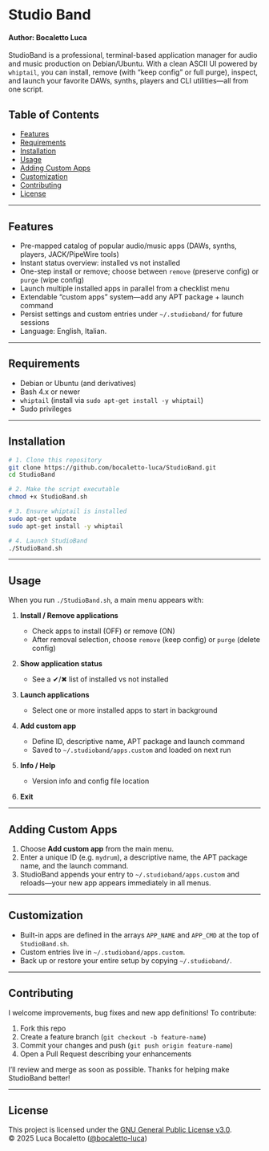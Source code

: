 # Studio Band
#### Author: Bocaletto Luca

StudioBand is a professional, terminal-based application manager for audio and music production on Debian/Ubuntu. With a clean ASCII UI powered by `whiptail`, you can install, remove (with “keep config” or full purge), inspect, and launch your favorite DAWs, synths, players and CLI utilities—all from one script.

## Table of Contents

- [Features](#features)  
- [Requirements](#requirements)  
- [Installation](#installation)  
- [Usage](#usage)  
- [Adding Custom Apps](#adding-custom-apps)  
- [Customization](#customization)  
- [Contributing](#contributing)  
- [License](#license)  

---

## Features

- Pre-mapped catalog of popular audio/music apps (DAWs, synths, players, JACK/PipeWire tools)  
- Instant status overview: installed vs not installed  
- One-step install or remove; choose between `remove` (preserve config) or `purge` (wipe config)  
- Launch multiple installed apps in parallel from a checklist menu  
- Extendable “custom apps” system—add any APT package + launch command  
- Persist settings and custom entries under `~/.studioband/` for future sessions  
- Language: English, Italian.

---

## Requirements

- Debian or Ubuntu (and derivatives)  
- Bash 4.x or newer  
- `whiptail` (install via `sudo apt-get install -y whiptail`)  
- Sudo privileges  

---

## Installation

```bash
# 1. Clone this repository
git clone https://github.com/bocaletto-luca/StudioBand.git
cd StudioBand

# 2. Make the script executable
chmod +x StudioBand.sh

# 3. Ensure whiptail is installed
sudo apt-get update
sudo apt-get install -y whiptail

# 4. Launch StudioBand
./StudioBand.sh
```

---

## Usage

When you run `./StudioBand.sh`, a main menu appears with:

1. **Install / Remove applications**  
   - Check apps to install (OFF) or remove (ON)  
   - After removal selection, choose `remove` (keep config) or `purge` (delete config)  

2. **Show application status**  
   - See a ✔/✖ list of installed vs not installed  

3. **Launch applications**  
   - Select one or more installed apps to start in background  

4. **Add custom app**  
   - Define ID, descriptive name, APT package and launch command  
   - Saved to `~/.studioband/apps.custom` and loaded on next run  

5. **Info / Help**  
   - Version info and config file location  

6. **Exit**  

---

## Adding Custom Apps

1. Choose **Add custom app** from the main menu.  
2. Enter a unique ID (e.g. `mydrum`), a descriptive name, the APT package name, and the launch command.  
3. StudioBand appends your entry to `~/.studioband/apps.custom` and reloads—your new app appears immediately in all menus.

---

## Customization

- Built-in apps are defined in the arrays `APP_NAME` and `APP_CMD` at the top of `StudioBand.sh`.  
- Custom entries live in `~/.studioband/apps.custom`.  
- Back up or restore your entire setup by copying `~/.studioband/`.

---

## Contributing

I welcome improvements, bug fixes and new app definitions! To contribute:

1. Fork this repo  
2. Create a feature branch (`git checkout -b feature-name`)  
3. Commit your changes and push (`git push origin feature-name`)  
4. Open a Pull Request describing your enhancements  

I’ll review and merge as soon as possible. Thanks for helping make StudioBand better!

---

## License

This project is licensed under the [GNU General Public License v3.0](LICENSE).  
© 2025 Luca Bocaletto ([@bocaletto-luca](https://github.com/bocaletto-luca))  
